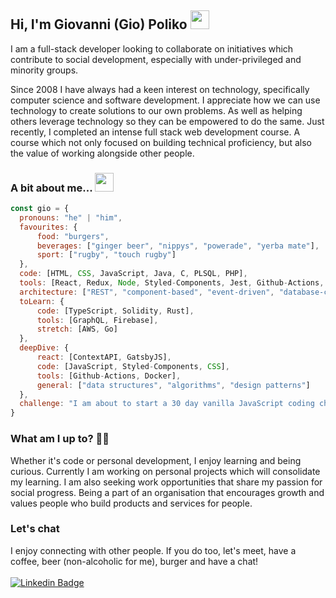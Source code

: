 ## Hi, I'm Giovanni (Gio) Poliko <img src="https://media.giphy.com/media/hvRJCLFzcasrR4ia7z/giphy.gif" width="30px" />

I am a full-stack developer looking to collaborate on initiatives which contribute to social development, especially with under-privileged and minority groups.

Since 2008 I have always had a keen interest on technology, specifically computer science and software development. I appreciate how we can use technology to create solutions to our own problems. As well as helping others leverage technology so they can be empowered to do the same. Just recently, I completed an intense full stack web development course. A course which not only focused on building technical proficiency, but also the value of working alongside other people.

### A bit about me... <img src="https://media.giphy.com/media/fZ91xzFtKWmoJSD4TK/giphy.gif" height="30px" />
```javascript
const gio = {
  pronouns: "he" | "him",
  favourites: {
      food: "burgers",
      beverages: ["ginger beer", "nippys", "powerade", "yerba mate"],
      sport: ["rugby", "touch rugby"]
  },
  code: [HTML, CSS, JavaScript, Java, C, PLSQL, PHP],
  tools: [React, Redux, Node, Styled-Components, Jest, Github-Actions, MySQL, PostgreSQL, Docker],
  architecture: ["REST", "component-based", "event-driven", "database-centric"],
  toLearn: {
      code: [TypeScript, Solidity, Rust],
      tools: [GraphQL, Firebase],
      stretch: [AWS, Go]
  },
  deepDive: {
      react: [ContextAPI, GatsbyJS],
      code: [JavaScript, Styled-Components, CSS],
      tools: [Github-Actions, Docker],
      general: ["data structures", "algorithms", "design patterns"]
  },
  challenge: "I am about to start a 30 day vanilla JavaScript coding challenge"
}
```

### What am I up to? 👨‍💻
Whether it's code or personal development, I enjoy learning and being curious. Currently I am working on personal projects which will consolidate my learning. I am also seeking work opportunities that share my passion for social progress. Being a part of an organisation that encourages growth and values people who build products and services for people.

### Let's chat
I enjoy connecting with other people. If you do too, let's meet, have a coffee, beer (non-alcoholic for me), burger and have a chat!
<br/><br/>
[![Linkedin Badge](https://img.shields.io/badge/-LinkedIn-blue?style=flat-square&logo=Linkedin&logoColor=white&link=https://www.linkedin.com/in/giovannipoliko/)](https://www.linkedin.com/in/giovannipoliko/)
